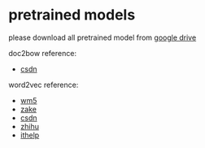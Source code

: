 # pretrained models

please download all pretrained model from [google drive](https://drive.google.com/drive/folders/1VX-v6g6NK50ccMDXp1h16myzSthuol3H?usp=sharing)

doc2bow reference:
- [csdn](https://blog.csdn.net/qq_16633405/article/details/80578804)

word2vec reference:
- [wm5](https://wm5.nccu.edu.tw/base/10001/course/10021115/content/proj03/1072wsm_final_project_sharing2.pdf)
- [zake](http://zake7749.github.io/2016/08/28/word2vec-with-gensim/)
- [csdn](https://blog.csdn.net/sinat_26917383/article/details/69803018#51_Bow2vec_190)
- [zhihu](https://zhuanlan.zhihu.com/p/24961011)
- [ithelp](khttps://ithelp.ithome.com.tw/articles/10194369)
